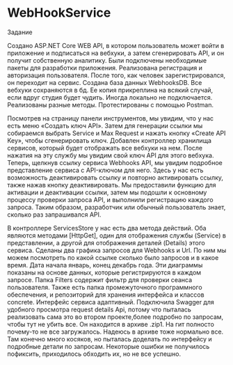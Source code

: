 # WebHookService
Задание

Создано ASP.NET Core WEB API, в котором пользователь может войти в приложение и подписаться на вебхуки, а затем сгенерировать API, и он получит собственную аналитику. 
Были подключены необходимые пакеты для разработки приложения.
Реализована регистрация и авторизация пользователя. После того, как человек зарегистрировался, он переходит на сервис.
Создана база данных WebhooksDB. Все вебхуки сохраняются в бд. Ее копия прикреплина на всякий случай, если вдруг студия будет чудить. Иногда локально не подключается.
Реализованы разные методы. Протестированы с помощью Postman.

Посмотрев на страницу панели инструментов, мы увидим, что у нас есть меню «Создать ключ API». 
Затем для генерации ссылки мы собираемся выбрать Service и Max Request и нажать кнопку «Create API Key», чтобы сгенерировать ключ.
Добавлен контроллер хранилища сервисов, который будет отображать все вебхуки на нем. После нажатия на эту службу мы увидим свой ключ API для этого вебхука.
Теперь, щелкнув ссылку сервиса Webhooks API, мы увидим подробное представление сервиса с API-ключом для него.
Здесь у нас есть возможность деактивировать ссылку и повторно активировать ссылку, также нажав кнопку деактивировать.
Мы предоставили функцию для активации и деактивации ссылки, затем мы подошли к основному процессу проверки запроса API, и выполнили регистрацию каждого запроса. Таким образом, разработчик или обычный пользователь знает, сколько раз запрашивался API.

В контроллере ServicesStore у нас есть два метода действий. Оба являются методами [HttpGet], один для отображения службы (Service) в представлении, а другой для отображения деталей (Details) этого сервиса.
Сделаны два графика запросов для Webhooks и Url. По ним мы можем посмотреть по какой ссылке сколько было запросов и в какое время. Дата начала январь, конец декабрь года.
Эти диаграммы показаны на основе данных, которые регистрируются в каждом запросе.
Папка Filters содержит фильтр для проверки сеанса пользователя. Также есть папка промежуточного программного обеспечения, и репозиторий для хранения интерфейса и классов concrete.
Интерфейс сервиса адаптивный.
Подключила Swagger для удобного просмотра request details Api, потому что пыталась реализовать сама это во втором проекте,более подробно по запросам, чтобы тут не убить все. Он находится в архиве .zip1. На гит полносто почему-то не все загружалось. Надеюсь в архиве тоже нормально все.
Там конечно много косяков, но пыталась доделать по интерфейсу и подробные детали по запросам. Некоторые ошибки не получилось пофиксить, приходилось обходить их, но не все успешно.
